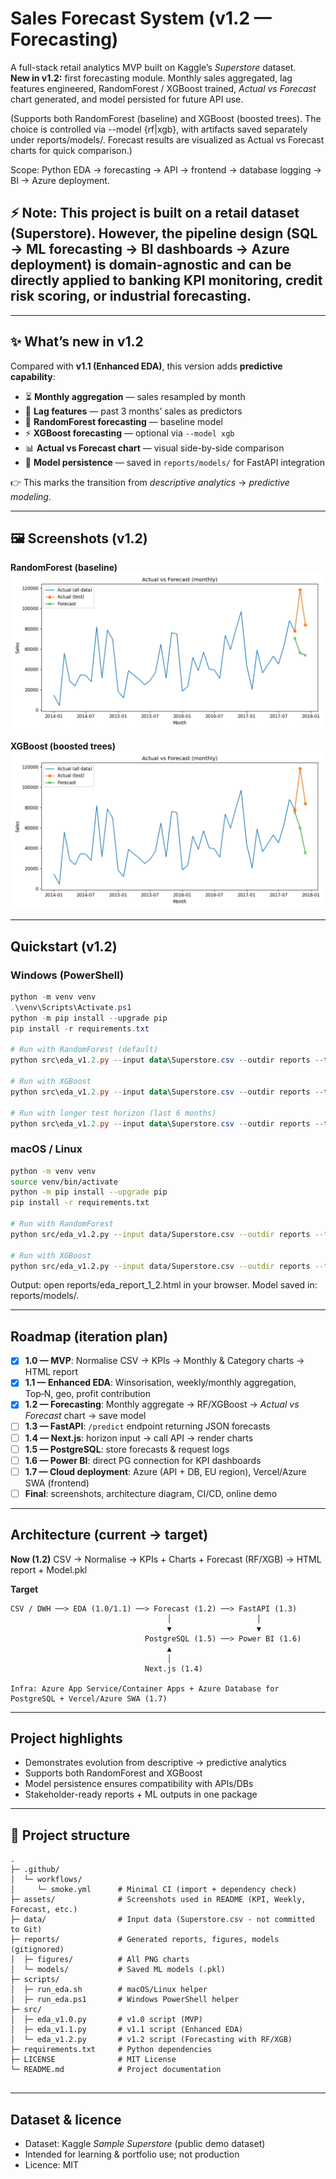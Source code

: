 # Sales Forecast System (v1.2 — Forecasting)

A full-stack retail analytics MVP built on Kaggle’s *Superstore* dataset.  
**New in v1.2:** first forecasting module. Monthly sales aggregated, lag features engineered, RandomForest / XGBoost trained, *Actual vs Forecast* chart generated, and model persisted for future API use.  

(Supports both RandomForest (baseline) and XGBoost (boosted trees).
The choice is controlled via --model {rf|xgb}, with artifacts saved separately under reports/models/.
Forecast results are visualized as Actual vs Forecast charts for quick comparison.)

Scope: Python EDA → forecasting → API → frontend → database logging → BI → Azure deployment.

## ⚡ Note: This project is built on a retail dataset (Superstore). However, the **pipeline design (SQL → ML forecasting → BI dashboards → Azure deployment)** is domain-agnostic and can be directly applied to **banking KPI monitoring, credit risk scoring, or industrial forecasting**.  


---

## ✨ What’s new in v1.2

Compared with **v1.1 (Enhanced EDA)**, this version adds **predictive capability**:

- ⏳ **Monthly aggregation** — sales resampled by month  
- 🔁 **Lag features** — past 3 months’ sales as predictors  
- 🌲 **RandomForest forecasting** — baseline model  
- ⚡ **XGBoost forecasting** — optional via `--model xgb`  
- 📊 **Actual vs Forecast chart** — visual side-by-side comparison  
- 💾 **Model persistence** — saved in `reports/models/` for FastAPI integration  

👉 This marks the transition from *descriptive analytics* → *predictive modeling*.

---

## 🖼️ Screenshots (v1.2)

**RandomForest (baseline)** 
![Forecast vs Actual(RF)](assets/forecast_vs_actual(RF).png)

**XGBoost (boosted trees)**
![Forecast vs Actual(XGBoost)](assets/forecast_vs_actual(XG).png)

---

## Quickstart (v1.2)

### Windows (PowerShell)
```powershell
python -m venv venv
.\venv\Scripts\Activate.ps1
python -m pip install --upgrade pip
pip install -r requirements.txt

# Run with RandomForest (default)
python src\eda_v1.2.py --input data\Superstore.csv --outdir reports --title "Retail EDA — MVP 1.2"

# Run with XGBoost
python src\eda_v1.2.py --input data\Superstore.csv --outdir reports --title "Retail EDA — MVP 1.2 (XGBoost)" --model xgb

# Run with longer test horizon (last 6 months)
python src\eda_v1.2.py --input data\Superstore.csv --outdir reports --title "Retail EDA — MVP 1.2 (XGB, 6m test)" --model xgb --horizon 6


```

### macOS / Linux
```bash
python -m venv venv
source venv/bin/activate
python -m pip install --upgrade pip
pip install -r requirements.txt

# Run with RandomForest
python src/eda_v1.2.py --input data/Superstore.csv --outdir reports --title "Retail EDA — MVP 1.2"

# Run with XGBoost
python src/eda_v1.2.py --input data/Superstore.csv --outdir reports --title "Retail EDA — MVP 1.2 (XGBoost)" --model xgb


```

Output: open reports/eda_report_1_2.html in your browser.
Model saved in: reports/models/.

---

## Roadmap (iteration plan)

- [x] **1.0 — MVP**: Normalise CSV → KPIs → Monthly & Category charts → HTML report
- [x] **1.1 — Enhanced EDA**: Winsorisation, weekly/monthly aggregation, Top‑N, geo, profit contribution
- [x] **1.2 — Forecasting**: Monthly aggregate → RF/XGBoost → *Actual vs Forecast* chart → save model
- [ ] **1.3 — FastAPI**: `/predict` endpoint returning JSON forecasts
- [ ] **1.4 — Next.js**: horizon input → call API → render charts
- [ ] **1.5 — PostgreSQL**: store forecasts & request logs
- [ ] **1.6 — Power BI**: direct PG connection for KPI dashboards
- [ ] **1.7 — Cloud deployment**: Azure (API + DB, EU region), Vercel/Azure SWA (frontend)
- [ ] **Final**: screenshots, architecture diagram, CI/CD, online demo

---

## Architecture (current → target)

**Now (1.2)**
CSV → Normalise → KPIs + Charts + Forecast (RF/XGB) → HTML report + Model.pkl

**Target**  
```text
CSV / DWH ──> EDA (1.0/1.1) ──> Forecast (1.2) ──> FastAPI (1.3)
                                   │                   │
                                   ▼                   ▼
                              PostgreSQL (1.5) ──> Power BI (1.6)
                                   ▲
                                   │
                              Next.js (1.4)

Infra: Azure App Service/Container Apps + Azure Database for PostgreSQL + Vercel/Azure SWA (1.7)
```

---

## Project highlights

- Demonstrates evolution from descriptive → predictive analytics
- Supports both RandomForest and XGBoost
- Model persistence ensures compatibility with APIs/DBs
- Stakeholder-ready reports + ML outputs in one package

---

## 📂 Project structure

```text
.
├─ .github/
│  └─ workflows/
│     └─ smoke.yml      # Minimal CI (import + dependency check)
├─ assets/              # Screenshots used in README (KPI, Weekly, Forecast, etc.)
├─ data/                # Input data (Superstore.csv - not committed to Git)
├─ reports/             # Generated reports, figures, models (gitignored)
│  ├─ figures/          # All PNG charts
│  └─ models/           # Saved ML models (.pkl)
├─ scripts/
│  ├─ run_eda.sh        # macOS/Linux helper
│  ├─ run_eda.ps1       # Windows PowerShell helper
├─ src/
│  ├─ eda_v1.0.py       # v1.0 script (MVP)
│  ├─ eda_v1.1.py       # v1.1 script (Enhanced EDA)
│  └─ eda_v1.2.py       # v1.2 script (Forecasting with RF/XGB)
├─ requirements.txt     # Python dependencies
├─ LICENSE              # MIT License
└─ README.md            # Project documentation


```

---

## Dataset & licence

- Dataset: Kaggle *Sample Superstore* (public demo dataset)
- Intended for learning & portfolio use; not production
- Licence: MIT
